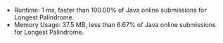 * Runtime: 1 ms, faster than 100.00% of Java online submissions for Longest Palindrome.
* Memory Usage: 37.5 MB, less than 6.67% of Java online submissions for Longest Palindrome.

